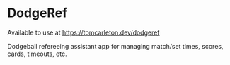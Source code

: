# DodgeRef
Available to use at https://tomcarleton.dev/dodgeref

Dodgeball refereeing assistant app for managing match/set times, scores, cards, timeouts, etc.
